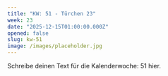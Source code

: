```yaml
---
title: "KW: 51 - Türchen 23"
week: 23
date: "2025-12-15T01:00:00.000Z"
opened: false
slug: kw-51
image: /images/placeholder.jpg
---
```


Schreibe deinen Text für die Kalenderwoche: 51 hier.
